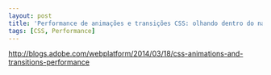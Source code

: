 ```yaml
---
layout: post
title: 'Performance de animações e transições CSS: olhando dentro do navegador'
tags: [CSS, Performance]
---
```


<http://blogs.adobe.com/webplatform/2014/03/18/css-animations-and-transitions-performance>

